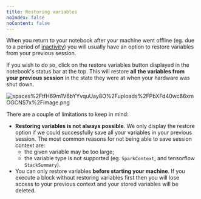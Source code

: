 ```yaml
---
title: Restoring variables
noIndex: false
noContent: false
---
```


When you return to your notebook after your machine went offline (eg. due to a period of [inactivity](https://docs.deepnote.com/environment/long-running-jobs#how-deepnote-decides-when-to-turn-off-hardware-of-a-project)) you will usually have an option to restore variables from your previous session.

If you wish to do so, click on the restore variables button displayed in the notebook's status bar at the top. This will restore **all the variables from your previous session** in the state they were at when your hardware was shut down.

![spaces%2FtfH69m1V6bYYvquUay8O%2Fuploads%2FPbXFd40wc86xmOGCNS7x%2Fimage.png](https://media.graphassets.com/IDFZ08DSRZyKtKaaa37f)

There are a couple of limitations to keep in mind:

- **Restoring variables is not always possible**. We only display the restore option if we could successfully save all your variables in your previous session.
  The most common reasons for not being able to save session context are:
  - the given variable may be too large;
  - the variable type is not supported (eg. `SparkContext`, and tensorflow `StackSummary`).
- You can only restore variables **before starting your machine**. If you execute a block without restoring variables first then you will lose access to your previous context and your stored variables will be deleted.
